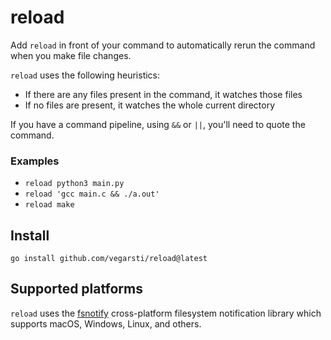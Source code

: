 # reload

Add `reload` in front of your command to automatically rerun the command when you make file changes.

`reload` uses the following heuristics:

- If there are any files present in the command, it watches those files
- If no files are present, it watches the whole current directory

If you have a command pipeline, using `&&` or `||`, you'll need to quote the command.

### Examples

- `reload python3 main.py`
- `reload 'gcc main.c && ./a.out'`
- `reload make`

## Install

`go install github.com/vegarsti/reload@latest`

## Supported platforms

`reload` uses the [fsnotify](https://github.com/fsnotify/fsnotify) cross-platform filesystem notification library which supports macOS, Windows, Linux, and others.
